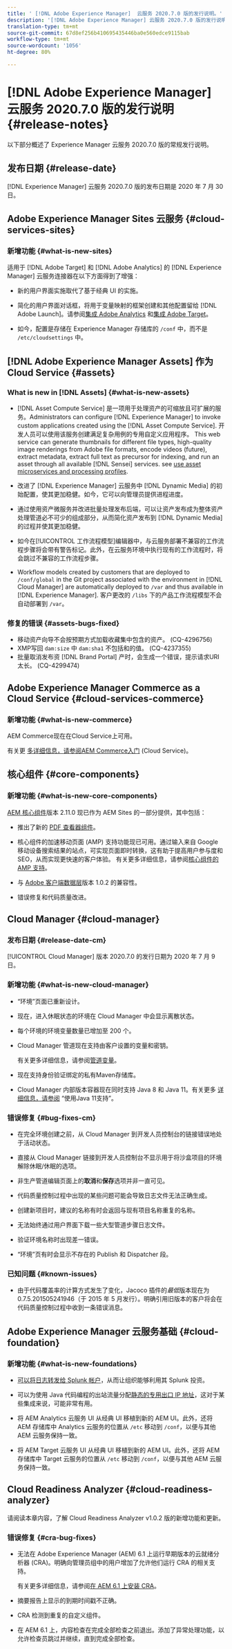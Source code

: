 ```yaml
---
title: ' [!DNL Adobe Experience Manager]  云服务 2020.7.0 版的发行说明。'
description: '[!DNL Adobe Experience Manager] 云服务 2020.7.0 版的发行说明。'
translation-type: tm+mt
source-git-commit: 67d8ef256b410695435446ba0e560edce9115bab
workflow-type: tm+mt
source-wordcount: '1056'
ht-degree: 80%

---
```



# [!DNL Adobe Experience Manager] 云服务 2020.7.0 版的发行说明 {#release-notes}

以下部分概述了 Experience Manager 云服务 2020.7.0 版的常规发行说明。

## 发布日期 {#release-date}

[!DNL Experience Manager] 云服务 2020.7.0 版的发布日期是 2020 年 7 月 30 日。

## Adobe Experience Manager Sites 云服务 {#cloud-services-sites}

### 新增功能 {#what-is-new-sites}

适用于 [!DNL Adobe Target] 和 [!DNL Adobe Analytics] 的 [!DNL Experience Manager] 云服务连接器在以下方面得到了增强：

* 新的用户界面实施取代了基于经典 UI 的实施。

* 简化的用户界面对话框，将用于变量映射的框架创建和其他配置留给 [!DNL Adobe Launch]。请参阅[集成 Adobe Analytics](https://docs.adobe.com/content/help/zh-Hans/experience-manager-cloud-service/sites/integrations/integrating-adobe-analytics.html) 和[集成 Adobe Target](https://docs.adobe.com/content/help/zh-Hans/experience-manager-cloud-service/sites/integrations/integrating-adobe-target.html)。

* 如今，配置是存储在 Experience Manager 存储库的 `/conf` 中，而不是 `/etc/cloudsettings` 中。

## [!DNL Adobe Experience Manager Assets] 作为Cloud Service {#assets}

### What is new in [!DNL Assets] {#what-is-new-assets}

* [!DNL Asset Compute Service] 是一项用于处理资产的可缩放且可扩展的服务。Administrators can configure [!DNL Experience Manager] to invoke custom applications created using the [!DNL Asset Compute Service]. 开发人员可以使用该服务创建满足复杂用例的专用自定义应用程序。 This web service can generate thumbnails for different file types, high-quality image renderings from Adobe file formats, encode videos (future), extract metadata, extract full text as precursor for indexing, and run an asset through all available [!DNL Sensei] services. see [use asset microservices and processing profiles](/help/assets/asset-microservices-configure-and-use.md).

* 改进了 [!DNL Experience Manager] 云服务中 [!DNL Dynamic Media] 的初始配置，使其更加稳健。如今，它可以向管理员提供进程进度。

* 通过使用资产微服务并改进批量处理发布后端，可以让资产发布成为整体资产处理管道必不可少的组成部分，从而简化资产发布到 [!DNL Dynamic Media] 的过程并使其更加稳健。

* 如今在[!UICONTROL 工作流程模型]编辑器中，与云服务部署不兼容的工作流程步骤将会带有警告标记。此外，在云服务环境中执行现有的工作流程时，将会跳过不兼容的工作流程步骤。

* Workflow models created by customers that are deployed to `/conf/global` in the Git project associated with the environment in [!DNL Cloud Manager] are automatically deployed to `/var` and thus available in [!DNL Experience Manager]. 客户更改的 `/libs` 下的产品工作流程模型不会自动部署到 `/var`。

### 修复的错误 {#assets-bugs-fixed}

* 移动资产向导不会按预期方式加载收藏集中包含的资产。 (CQ-4296756)
* XMP写回 `dam:size` 中 `dam:sha1` 不包括和的值。 (CQ-4237355)
* 批量取消发布资 [!DNL Brand Portal] 产时，会生成一个错误，提示请求URI太长。 (CQ-4299474)

## Adobe Experience Manager Commerce as a Cloud Service {#cloud-services-commerce}

### 新增功能 {#what-is-new-commerce}

AEM Commerce现在在Cloud Service上可用。

有关更 [多详细信息，请参阅AEM Commerce入门](https://docs.adobe.com/content/help/en/experience-manager-cloud-service/commerce/getting-started.html) (Cloud Service)。

## 核心组件 {#core-components}

### 新增功能 {#what-is-new-core-components}

[AEM 核心组件](https://docs.adobe.com/content/help/zh-Hans/experience-manager-core-components/using/introduction.html)版本 2.11.0 现已作为 AEM Sites 的一部分提供，其中包括：

* 推出了新的 [PDF 查看器组件](https://aemcomponents.dev/content/core-components-examples/library/page-authoring/pdf-viewer.html)。

* 核心组件的加速移动页面 (AMP) 支持功能现已可用。通过输入来自 Google 移动设备搜索结果的站点，可实现页面即时转换，这有助于提高用户参与度和 SEO，从而实现更快速的客户体验。
有关更多详细信息，请参阅[核心组件的 AMP 支持](https://docs.adobe.com/content/help/zh-Hans/experience-manager-core-components/using/developing/amp.html)。

* 与 [Adobe 客户端数据层](https://docs.adobe.com/content/help/zh-Hans/experience-manager-core-components/using/developing/data-layer/overview.html)版本 1.0.2 的兼容性。

* 错误修复和代码质量改进。

## Cloud Manager {#cloud-manager}

### 发布日期 {#release-date-cm}

[!UICONTROL Cloud Manager] 版本 2020.7.0 的发行日期为 2020 年 7 月 9 日。

### 新增功能 {#what-is-new-cloud-manager}

* “环境”页面已重新设计。

* 现在，进入休眠状态的环境在 Cloud Manager 中会显示离散状态。

* 每个环境的环境变量数量已增加至 200 个。

* Cloud Manager 管道现在支持由客户设置的变量和密钥。


   有关更多详细信息，请参阅[管道变量](/help/onboarding/getting-access-to-aem-in-cloud/build-environment-details.md#pipeline-variables)。

* 现在支持身份验证绑定的私有Maven存储库。

* Cloud Manager 内部版本容器现在同时支持 Java 8 和 Java 11。有关更多 [详细信息，请参阅](/help/onboarding/getting-access-to-aem-in-cloud/build-environment-details.md#using-java-support) “使用Java 11支持”。

### 错误修复 {#bug-fixes-cm}

* 在完全环境创建之前，从 Cloud Manager 到开发人员控制台的链接错误地处于活动状态。

* 直接从 Cloud Manager 链接到开发人员控制台不显示用于将沙盒项目的环境解除休眠/休眠的选项。

* 非生产管道编辑页面上的&#x200B;**取消**&#x200B;和&#x200B;**保存**&#x200B;选项并非一直可见。

* 代码质量控制过程中出现的某些问题可能会导致日志文件无法正确生成。

* 创建新项目时，建议的名称有时会返回与现有项目名称重复的名称。

* 无法始终通过用户界面下载一些大型管道步骤日志文件。

* 验证环境名称时出现差一错误。

* “环境”页有时会显示不存在的 Publish 和 Dispatcher 段。

### 已知问题 {#known-issues}

* 由于代码覆盖率的计算方式发生了变化，Jacoco 插件的&#x200B;*最低*&#x200B;版本现在为 0.7.5.201505241946（于 2015 年 5 月发行）。明确引用旧版本的客户将会在代码质量控制过程中收到一条错误消息。

## Adobe Experience Manager 云服务基础 {#cloud-foundation}

### 新增功能 {#what-is-new-foundations}

* [可以将日志转发给 Splunk 帐户](/help/implementing/developing/introduction/logging.md#splunk-logs)，从而让组织能够利用其 Splunk 投资。

* 可以为使用 Java 代码编程的出站流量分配[静态的专用出口 IP 地址](/help/implementing/developing/introduction/development-guidelines.md#dedicated-egress-ip-address)，这对于某些集成来说，可能非常有用。

* 将 AEM Analytics 云服务 UI 从经典 UI 移植到新的 AEM UI。此外，还将 AEM 存储库中 Analytics 云服务的位置从 `/etc` 移动到 `/conf`，以便与其他 AEM 云服务保持一致。

* 将 AEM Target 云服务 UI 从经典 UI 移植到新的 AEM UI。此外，还将 AEM 存储库中 Target 云服务的位置从 `/etc` 移动到 `/conf`，以便与其他 AEM 云服务保持一致。

## Cloud Readiness Analyzer {#cloud-readiness-analyzer}

请阅读本章内容，了解 Cloud Readiness Analyzer v1.0.2 版的新增功能和更新。

### 错误修复 {#cra-bug-fixes}

* 无法在 Adobe Experience Manager (AEM) 6.1 上运行早期版本的云就绪分析器 (CRA)。明确向管理员组中的用户增加了允许他们运行 CRA 的相关支持。

   有关更多详细信息，请参阅[在 AEM 6.1 上安装 CRA](https://docs.adobe.com/content/help/zh-Hans/experience-manager-cloud-service/moving/cloud-migration/cloud-readiness-analyzer/using-cloud-readiness-analyzer.html#installing-on-aem61)。

* 摘要报告上显示的到期时间戳不正确。

* CRA 检测到重复的自定义组件。

* 在 AEM 6.1 上，内容检查在完成全部检查之前退出。添加了异常处理功能，以允许检查员跳过并继续，直到完成全部检查。
